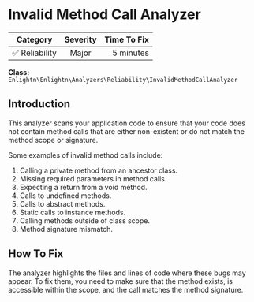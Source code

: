 # Invalid Method Call Analyzer

| Category       | Severity   | Time To Fix  |
| -------------  |:----------:| ------------:|
| :white_check_mark: Reliability | Major     | 5 minutes    |

**Class:** `Enlightn\Enlightn\Analyzers\Reliability\InvalidMethodCallAnalyzer`

## Introduction

This analyzer scans your application code to ensure that your code does not contain method calls that are either non-existent or do not match the method scope or signature.

Some examples of invalid method calls include:

1. Calling a private method from an ancestor class.
2. Missing required parameters in method calls.
3. Expecting a return from a void method.
4. Calls to undefined methods.
5. Calls to abstract methods.
6. Static calls to instance methods.
7. Calling methods outside of class scope.
8. Method signature mismatch.

## How To Fix

The analyzer highlights the files and lines of code where these bugs may appear. To fix them, you need to make sure that the method exists, is accessible within the scope, and the call matches the method signature.